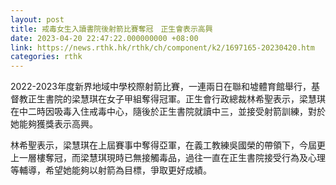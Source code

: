 ```yaml
---
layout: post
title: 戒毒女生入讀書院後射箭比賽奪冠　正生會表示高興
date: 2023-04-20 22:47:22.000000000 +08:00
link: https://news.rthk.hk/rthk/ch/component/k2/1697165-20230420.htm
categories: rthk
---
```


2022-2023年度新界地域中學校際射箭比賽，一連兩日在聯和墟體育館舉行，基督教正生書院的梁慧琪在女子甲組奪得冠軍。正生會行政總裁林希聖表示，梁慧琪在中二時因吸毒入住戒毒中心，隨後於正生書院就讀中三，並接受射箭訓練，對於她能夠獲獎表示高興。

林希聖表示，梁慧琪在上屆賽事中奪得亞軍，在義工教練吳國榮的帶領下，今屆更上一層樓奪冠，而梁慧琪現時已無接觸毒品，過往一直在正生書院接受行為及心理等輔導，希望她能夠以射箭為目標，爭取更好成績。
